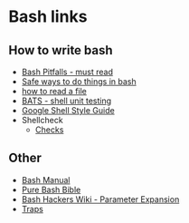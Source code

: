 Bash links
==========

How to write bash
-----------------

* [Bash Pitfalls - must read](http://mywiki.wooledge.org/BashPitfalls)
* [Safe ways to do things in bash](https://github.com/anordal/shellharden/blob/master/how_to_do_things_safely_in_bash.md)
* [how to read a file](https://mywiki.wooledge.org/BashFAQ/001)
* [BATS - shell unit testing](https://github.com/bats-core/bats-core)
* [Google Shell Style Guide](https://google.github.io/styleguide/shellguide.html)
* Shellcheck
    * [Checks](https://github.com/koalaman/shellcheck/wiki/Checks)

Other
-----

* [Bash Manual](https://www.gnu.org/software/bash/manual/bash.html)
* [Pure Bash Bible](https://github.com/dylanaraps/pure-bash-bible)
* [Bash Hackers Wiki - Parameter Expansion](https://wiki.bash-hackers.org/syntax/pe)
* [Traps](https://tldp.org/LDP/Bash-Beginners-Guide/html/sect_12_02.html)
